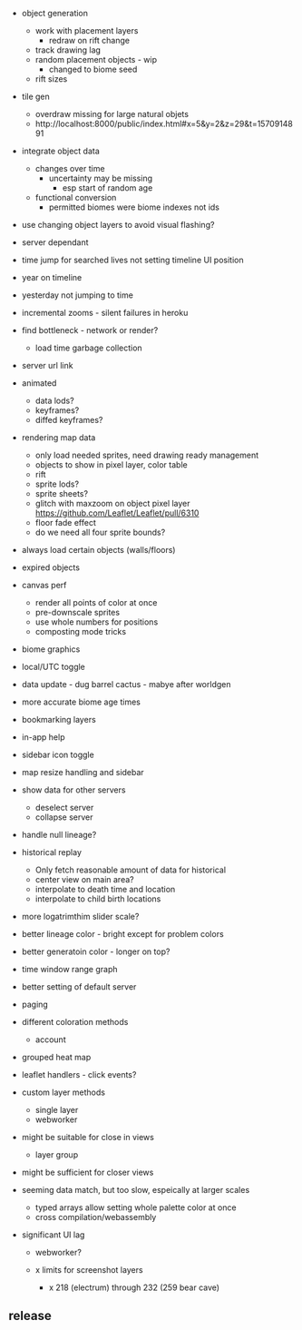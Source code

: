 - object generation
  - work with placement layers
    - redraw on rift change
  - track drawing lag
  - random placement objects - wip
    - changed to biome seed
  - rift sizes
- tile gen
  - overdraw missing for large natural objets
  - http://localhost:8000/public/index.html#x=5&y=2&z=29&t=1570914891
- integrate object data
  - changes over time
    - uncertainty may be missing
      - esp start of random age
  - functional conversion
    - permitted biomes were biome indexes not ids
- use changing object layers to avoid visual flashing?
- server dependant

- time jump for searched lives not setting timeline UI position
- year on timeline
- yesterday not jumping to time
- incremental zooms - silent failures in heroku
- find bottleneck - network or render?
  - load time garbage collection
- server url link
- animated
  - data lods?
  - keyframes?
  - diffed keyframes?
- rendering map data
  - only load needed sprites, need drawing ready management
  - objects to show in pixel layer, color table
  - rift
  - sprite lods?
  - sprite sheets?
  - glitch with maxzoom on object pixel layer https://github.com/Leaflet/Leaflet/pull/6310
  - floor fade effect
  - do we need all four sprite bounds?
- always load certain objects (walls/floors)
- expired objects
- canvas perf
  - render all points of color at once
  - pre-downscale sprites
  - use whole numbers for positions
  - composting mode tricks
- biome graphics


- local/UTC toggle
- data update - dug barrel cactus - mabye after worldgen
- more accurate biome age times
- bookmarking layers
- in-app help
- sidebar icon toggle
- map resize handling and sidebar
- show data for other servers
  - deselect server
  - collapse server
- handle null lineage?
- historical replay
  - Only fetch reasonable amount of data for historical
  - center view on main area?
  - interpolate to death time and location
  - interpolate to child birth locations
- more logatrimthim slider scale?
- better lineage color - bright except for problem colors
- better generatoin color - longer on top?
- time window range graph
- better setting of default server
- paging
- different coloration methods
  - account
- grouped heat map
- leaflet handlers - click events?
- custom layer methods
  - single layer
  - webworker

- might be suitable for close in views
  - layer group
- might be sufficient for closer views
- seeming data match, but too slow, espeically at larger scales
  - typed arrays allow setting whole palette color at once
  - cross compilation/webassembly
- significant UI lag
  - webworker?

  - x limits for screenshot layers
    - x 218 (electrum) through 232 (259 bear cave)

## release
